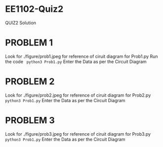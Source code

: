 # EE1102-Quiz2
QUIZ2 Solution

# PROBLEM 1
Look for ./figure/prob1.jpeg for reference of ciruit diagram for Prob1.py
Run the code 
``` python3 Prob1.py```
Enter the Data as per the Circuit Diagram 
# PROBLEM 2
Look for ./figure/prob2.jpeg for reference of ciruit diagram for Prob2.py
``` python3 Prob1.py```
Enter the Data as per the Circuit Diagram 
# PROBLEM 3
Look for ./figure/prob3.jpeg for reference of ciruit diagram for Prob3.py
``` python3 Prob1.py```
Enter the Data as per the Circuit Diagram 
